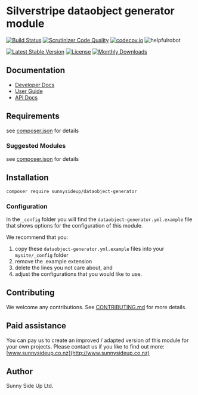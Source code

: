 # Silverstripe dataobject generator module
[![Build Status](https://travis-ci.org/sunnysideup/silverstripe-dataobject-generator.svg?branch=master)](https://travis-ci.org/sunnysideup/silverstripe-dataobject-generator)
[![Scrutinizer Code Quality](https://scrutinizer-ci.com/g/sunnysideup/silverstripe-dataobject-generator/badges/quality-score.png?b=master)](https://scrutinizer-ci.com/g/sunnysideup/silverstripe-dataobject-generator/?branch=master)
[![codecov.io](https://codecov.io/github/sunnysideup/silverstripe-dataobject-generator/coverage.svg?branch=master)](https://codecov.io/github/sunnysideup/silverstripe-dataobject-generator?branch=master)
![helpfulrobot](https://helpfulrobot.io/sunnysideup/dataobject-generator/badge)

[![Latest Stable Version](https://poser.pugx.org/sunnysideup/dataobject-generator/version)](https://packagist.org/packages/sunnysideup/dataobject-generator)
[![License](https://poser.pugx.org/sunnysideup/dataobject-generator/license)](https://packagist.org/packages/sunnysideup/dataobject-generator)
[![Monthly Downloads](https://poser.pugx.org/sunnysideup/dataobject-generator/d/monthly)](https://packagist.org/packages/sunnysideup/dataobject-generator)


## Documentation



 * [Developer Docs](docs/en/INDEX.md)
 * [User Guide](docs/en/userguide.md)
 * [API Docs](http://docs.ssmods.com/sunnysideup/dataobject-generator/classes.xhtml)

## Requirements



see [composer.json](composer.json) for details

### Suggested Modules



see [composer.json](composer.json) for details


## Installation


```
composer require sunnysideup/dataobject-generator
```

### Configuration



In the `_config` folder you will find the `dataobject-generator.yml.example`
file that shows options for the configuration of this module.

We recommend that you:

  1. copy these `dataobject-generator.yml.example` files into your
`mysite/_config` folder
  2. remove the .example extension
  3. delete the lines you not care about, and
  4. adjust the configurations that you would like to use.


## Contributing



We welcome any contributions. See [CONTRIBUTING.md](CONTRIBUTING.md) for more details.

## Paid assistance



You can pay us to create an improved / adapted version of this module for your own projects.  Please contact us if you like to find out more: [www.sunnysideup.co.nz](http://www.sunnysideup.co.nz)

## Author



Sunny Side Up Ltd.
